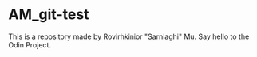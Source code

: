# AM_git-test
This is a repository made by Rovirhkinior "Sarniaghi" Mu.
Say hello to the Odin Project.